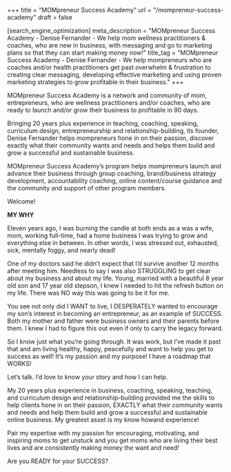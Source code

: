 +++
title = "MOMpreneur Success Academy"
url = "/mompreneur-success-academy"
draft = false

[search_engine_optimization]
meta_description = "MOMpreneur Success Academy - Denise Fernander - We help mom wellness practitioners & coaches, who are new in business, with messaging and go to marketing plans so that they can start making money now!"
title_tag = "MOMpreneur Success Academy - Denise Fernander - We help mompreneurs who are coaches and/or health practitioners get past overwhelm & frustration to creating clear messaging, developing effective marketing and using proven marketing strategies to grow profitable in their business."
+++

MOMpreneur Success Academy is a network and community of mom, entrepreneurs, who are wellness practitioners and/or coaches, who are ready to launch and/or grow their business to profitable in 90 days.

Bringing 20 years plus experience in teaching, coaching, speaking, curriculum design, entrepreneurship and relationship-building, its founder, Denise Fernander helps mompreneurs hone in on their passion, discover exactly what their community wants and needs and helps them build and grow a successful and sustainable business.

MOMpreneur Success Academy’s program helps mompreneurs launch and advance their business through group coaching, brand/business strategy development, accountability coaching, online content/course guidance and the community and support of other program members.

Welcome\!

**MY WHY**

Eleven years ago, I was burning the candle at both ends as a was a wife, mom, working full-time, had a home business I was trying to grow and everything else in between. In other words, I was stressed out, exhausted, sick, mentally foggy, and nearly dead\!

One of my doctors said he didn’t expect that I’d survive another 12 months after meeting him. Needless to say I was also STRUGGLING to get clear about my business and about my life. Young, married with a beautiful 8 year old son and 17 year old stepson, I knew I needed to hit the refresh button on my life. There was NO way this was going to be it for me.

You see not only did I WANT to live, I DESPERATELY wanted to encourage my son’s interest in becoming an entrepreneur, as an example of SUCCESS. Both my mother and father were business owners and their parents before them. I knew I had to figure this out even if only to carry the legacy forward.

So I know just what you’re going through. It was work, but I’ve made it past that and am living healthy, happy, peacefully and want to help you get to success as well\! It’s my passion and my purpose\! I have a roadmap that WORKS\!

Let’s talk. I’d love to know your story and how I can help.

My 20 years plus experience in business, coaching, speaking, teaching, and curriculum design and relationship-building provided me the skills to help clients hone in on their passion, EXACTLY what their community wants and needs and help them build and grow a successful and sustainable online business. My greatest asset is my know howand experience\!

Pair my expertise with my passion for encouraging, motivating, and inspiring moms to get unstuck and you get moms who are living their best lives and are consistently making money the want and need\!

Are you READY for your SUCCESS?
